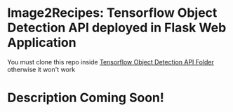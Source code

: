 # Image2Recipes: Tensorflow Object Detection API deployed in Flask Web Application

You must clone this repo inside <a href="https://github.com/tensorflow/models/tree/master/research/object_detection">Tensorflow Object Detection API Folder</a> otherwise it won't work

# Description Coming Soon!
